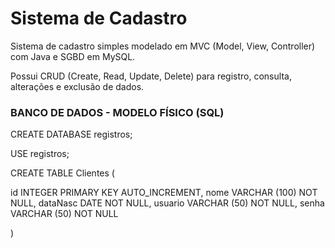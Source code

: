 # Sistema de Cadastro 

Sistema de cadastro simples modelado em MVC (Model, View, Controller) com Java e SGBD em MySQL. 

Possui CRUD (Create, Read, Update, Delete) para registro, consulta, alterações e exclusão de dados.


<h3> BANCO DE DADOS - MODELO FÍSICO (SQL) </h3>

CREATE DATABASE registros;

USE registros;

CREATE TABLE Clientes (
  
  id INTEGER PRIMARY KEY AUTO_INCREMENT,
  nome VARCHAR (100) NOT NULL, 
  dataNasc DATE NOT NULL, 
  usuario VARCHAR (50) NOT NULL,
  senha VARCHAR (50) NOT NULL
    
  )

